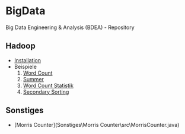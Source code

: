 # BigData
Big Data Engineering &amp; Analysis (BDEA) - Repository

## Hadoop
+ [Installation](Hadoop\README.md)
+ Beispiele
  1. [Word Count](Hadoop\HadoopExercises\src\WordCount.java)
  2. [Summer](Hadoop\HadoopExercises\src\Summer.java)
  3. [Word Count Statistik](Hadoop\HadoopExercises\src\WordCountStatistik.java)
  4. [Secondary Sorting](Hadoop\HadoopExercises\src\SecondarySorting.java)

## Sonstiges
+ [Morris Counter](Sonstiges\Morris Counter\src\MorrisCounter.java)
